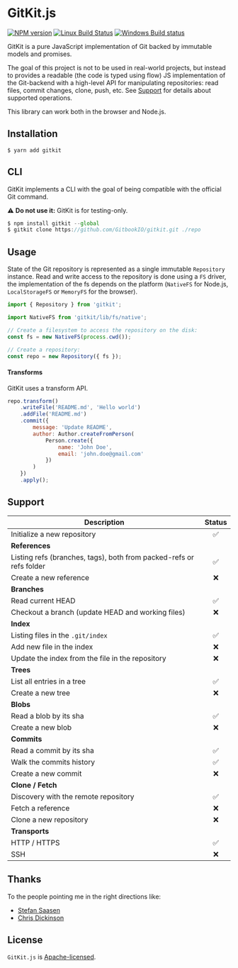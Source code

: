 # GitKit.js

[![NPM version](https://badge.fury.io/js/gitkit.svg)](http://badge.fury.io/js/gitkit)
[![Linux Build Status](https://travis-ci.org/SamyPesse/gitkit-js.svg?branch=master)](https://travis-ci.org/SamyPesse/gitkit-js)
[![Windows Build status](https://ci.appveyor.com/api/projects/status/63nlflxcwmb2pue6?svg=true)](https://ci.appveyor.com/project/SamyPesse/gitkit-js)

GitKit is a pure JavaScript implementation of Git backed by immutable models and promises.

The goal of this project is not to be used in real-world projects, but instead to provides a readable (the code is typed using flow) JS implementation of the Git-backend with a high-level API for manipulating repositories: read files, commit changes, clone, push, etc. See [Support](#support) for details about supported operations.

This library can work both in the browser and Node.js.

## Installation

```
$ yarn add gitkit
```

## CLI

GitKit implements a CLI with the goal of being compatible with the official Git command.

⚠️ **Do not use it:** GitKit is for testing-only.

```js
$ npm install gitkit --global
$ gitkit clone https://github.com/GitbookIO/gitkit.git ./repo
```

## Usage

State of the Git repository is represented as a single immutable `Repository` instance. Read and write access to the repository is done using a `FS` driver, the implementation of the fs depends on the platform (`NativeFS` for Node.js, `LocalStorageFS` or `MemoryFS` for the browser).

```js
import { Repository } from 'gitkit';

import NativeFS from 'gitkit/lib/fs/native';

// Create a filesystem to access the repository on the disk:
const fs = new NativeFS(process.cwd());

// Create a repository:
const repo = new Repository({ fs });
```

#### Transforms

GitKit uses a transform API.

```js
repo.transform()
    .writeFile('README.md', 'Hello world')
    .addFile('README.md')
    .commit({
        message: 'Update README',
        author: Author.createFromPerson(
            Person.create({
                name: 'John Doe',
                email: 'john.doe@gmail.com'
            })
        )
    })
    .apply();
```

## Support

| Description | Status |
| --------- |:-----------:|
| Initialize a new repository | ✅ |
| **References** | |
| Listing refs (branches, tags), both from packed-refs or refs folder |  ✅ |
| Create a new reference | ❌ |
| **Branches** | |
| Read current HEAD | ✅ |
| Checkout a branch (update HEAD and working files) | ❌ |
| **Index** | |
| Listing files in the `.git/index` |  ✅ |
| Add new file in the index | ❌ |
| Update the index from the file in the repository | ❌ |
| **Trees** | |
| List all entries in a tree | ✅ |
| Create a new tree | ❌ |
| **Blobs** | |
| Read a blob by its sha | ✅ |
| Create a new blob | ❌ |
| **Commits** | |
| Read a commit by its sha | ✅ |
| Walk the commits history | ✅ |
| Create a new commit | ❌ |
| **Clone / Fetch** | |
| Discovery with the remote repository | ✅ |
| Fetch a reference | ❌ |
| Clone a new repository | ❌ |
| **Transports** | |
| HTTP / HTTPS | ✅ |
| SSH | ❌ |

## Thanks

To the people pointing me in the right directions like:

- [Stefan Saasen](http://stefan.saasen.me/articles/git-clone-in-haskell-from-the-bottom-up/)
- [Chris Dickinson](https://github.com/chrisdickinson)

## License

`GitKit.js` is [Apache-licensed](./LICENSE).
